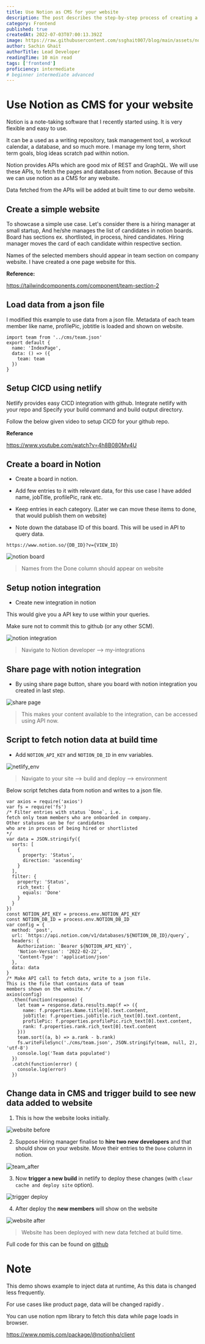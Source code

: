 ```yaml
---
title: Use Notion as CMS for your website
description: The post describes the step-by-step process of creating a simple website and loading data from a json file. Also, learn how to set up CICD using netlify, create a board in Notion, integrate it with your website, and fetch data from Notion at build time
category: Frontend
published: true
createdAt: 2022-07-03T07:00:13.392Z
image: https://raw.githubusercontent.com/ssghait007/blog/main/assets/notion-as-cms-header.webp
author: Sachin Ghait
authorTitle: Lead Developer
readingTime: 10 min read
tags: ['frontend']
proficiency: intermediate
# beginner intermediate advanced 
---
```


# Use Notion as CMS for your website

Notion is a note-taking software that I recently started using. It is very flexible and easy to use.

It can be a used as a writing repository, task management tool, a workout calendar, a database, and so much more. I manage my long term, short term goals, blog ideas scratch pad within notion.

Notion provides APIs which are good mix of REST and GraphQL. We will use these APIs, to fetch the pages and databases from notion. Because of this we can use notion as a CMS for any website.

Data fetched from the APIs will be added at built time to our demo website.

## Create a simple website

To showcase a simple use case.
Let's consider there is a hiring manager at small startup, And he/she manages the list of candidates in notion boards.
Board has sections ex. shortlisted, in process, hired candidates. Hiring manager moves the card of each candidate within respective section.

Names of the selected members should appear in team section on company website. I have created a one page website for this.

**Reference:**

https://tailwindcomponents.com/component/team-section-2

## Load data from a json file

I modified this example to use data from a json file.
Metadata of each team member like name, profilePic, jobtitle is loaded and shown on website.

```js{1,3-5}
import team from '../cms/team.json'
export default {
  name: 'IndexPage',
  data: () => ({
    team: team
  })
}
```

## Setup CICD using netlify

Netlify provides easy CICD integration with github.
Integrate netlify with your repo and Specify your build command and build output directory.

Follow the below given video to setup CICD for your github repo.

**Referance**

https://www.youtube.com/watch?v=4h8B080Mv4U

## Create a board in Notion

- Create a board in notion.

- Add few entries to it with relevant data, for this use case I have added name, jobTitle, profilePic, rank etc.

- Keep entries in each category. (Later we can move these items to done, that would publish them on website)

- Note down the database ID of this board. This will be used in API to query data.

`https://www.notion.so/{DB_ID}?v={VIEW_ID}`

![notion board](https://raw.githubusercontent.com/ssghait007/blog/main/assets/team_before.webp)

> Names from the Done column should appear on website

## Setup notion integration

- Create new integration in notion

This would give you a API key to use within your queries.

Make sure not to commit this to github (or any other SCM).

![notion integration](https://raw.githubusercontent.com/ssghait007/blog/main/assets/notion_integration.webp)

> Navigate to Notion developer --> my-integrations

## Share page with notion integration

- By using share page button, share you board with notion integration you created in last step.

![share page](https://raw.githubusercontent.com/ssghait007/blog/main/assets/share_notion_page.webp)

> This makes your content available to the integration, can be accessed using API now.

## Script to fetch notion data at build time

- Add `NOTION_API_KEY` and `NOTION_DB_ID` in env variables.

![netlify_env](https://raw.githubusercontent.com/ssghait007/blog/main/assets/netlify_env.webp)

> Navigate to your site --> build and deploy --> environment

Below script fetches data from notion and writes to a json file.

```js{1,3-5}
var axios = require('axios')
var fs = require('fs')
/* Filter entries with status `Done`, i.e.
fetch only team members who are onboarded in company.
Other statuses can be for candidates
who are in process of being hired or shortlisted
*/
var data = JSON.stringify({
  sorts: [
    {
      property: 'Status',
      direction: 'ascending'
    }
  ],
  filter: {
    property: 'Status',
    rich_text: {
      equals: 'Done'
    }
  }
})
const NOTION_API_KEY = process.env.NOTION_API_KEY
const NOTION_DB_ID = process.env.NOTION_DB_ID
var config = {
  method: 'post',
  url: `https://api.notion.com/v1/databases/${NOTION_DB_ID}/query`,
  headers: {
    Authorization: `Bearer ${NOTION_API_KEY}`,
    'Notion-Version': '2022-02-22',
    'Content-Type': 'application/json'
  },
  data: data
}
/* Make API call to fetch data, write to a json file.
This is the file that contains data of team
members shown on the website.*/
axios(config)
  .then(function(response) {
    let team = response.data.results.map(f => ({
      name: f.properties.Name.title[0].text.content,
      jobTitle: f.properties.jobTitle.rich_text[0].text.content,
      profilePic: f.properties.profilePic.rich_text[0].text.content,
      rank: f.properties.rank.rich_text[0].text.content
    }))
    team.sort((a, b) => a.rank - b.rank)
    fs.writeFileSync('./cms/team.json', JSON.stringify(team, null, 2), 'utf-8')
    console.log('Team data populated')
  })
  .catch(function(error) {
    console.log(error)
  })
```

## Change data in CMS and trigger build to see new data added to website

1. This is how the website looks initially.

![website before](https://raw.githubusercontent.com/ssghait007/blog/main/assets/site_before.webp)

2. Suppose Hiring manager finalise to **hire two new developers** and that should show on your website. Move their entries to the `Done` column in notion.

![team_after](https://raw.githubusercontent.com/ssghait007/blog/main/assets/team_after.webp)

3. Now **trigger a new build** in netlify to deploy these changes (with `clear cache and deploy site` option).

![trigger deploy](https://raw.githubusercontent.com/ssghait007/blog/main/assets/netlify_deploy.webp)

4. After deploy the **new members** will show on the website

![website after](https://raw.githubusercontent.com/ssghait007/blog/main/assets/site_after.webp)

> Website has been deployed with new data fetched at build time.

Full code for this can be found on [github](https://github.com/ssghait007/notion-as-cms)

# Note

This demo shows example to inject data at runtime, As this data is changed less frequently.

For use cases like product page, data will be changed rapidly .

You can use notion npm library to fetch this data while page loads in browser.

https://www.npmjs.com/package/@notionhq/client
